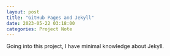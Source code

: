 ```yaml
---
layout: post
title: "GitHub Pages and Jekyll"
date: 2023-05-22 03:18:00 
categories: Project Note
---
```

Going into this project, I have minimal knowledge about Jekyll. 
